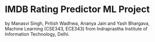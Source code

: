 # IMDB Rating Predictor ML Project

by Manasvi Singh, Pritish Wadhwa, Ananya Jain and Yash Bhargava, Machine Learning (CSE343, ECE343) from Indraprastha Institute of Information Technology, Delhi.
